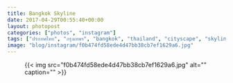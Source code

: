 ```yaml
---
title: Bangkok Skyline
date: 2017-04-29T00:55:40+00:00
layout: photopost
categories: ["photos", "instagram"]
tags: ["ประเทศไทย", "กรุงเทพฯ", "bangkok", "thailand", "cityscape", "skyline", "architecture"]
image: "blog/instagram/f0b474fd58ede4d47bb38cb7ef1629a6.jpg"
---
```


<figure class="photo photo--square">
  {{< img src="f0b474fd58ede4d47bb38cb7ef1629a6.jpg" alt="" caption="" >}}

</figure>



